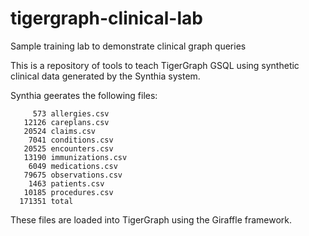 # tigergraph-clinical-lab
Sample training lab to demonstrate clinical graph queries

This is a repository of tools to teach TigerGraph GSQL using synthetic clinical data generated by the Synthia system.

Synthia geerates the following files:

```
     573 allergies.csv
   12126 careplans.csv
   20524 claims.csv
    7041 conditions.csv
   20525 encounters.csv
   13190 immunizations.csv
    6049 medications.csv
   79675 observations.csv
    1463 patients.csv
   10185 procedures.csv
  171351 total
  ```

These files are loaded into TigerGraph using the Giraffle framework.
